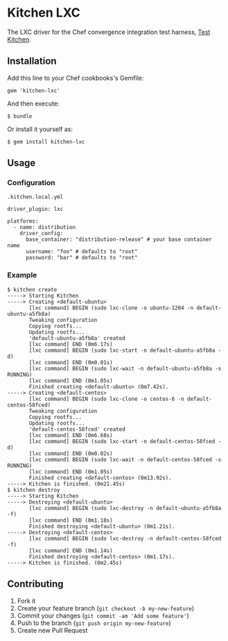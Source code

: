 # Kitchen LXC

The LXC driver for the Chef convergence integration test harness, [Test Kitchen](https://github.com/opscode/test-kitchen/tree/1.0).

## Installation

Add this line to your Chef cookbooks's Gemfile:

    gem 'kitchen-lxc'

And then execute:

    $ bundle

Or install it yourself as:

    $ gem install kitchen-lxc

## Usage

### Configuration

`.kitchen.local.yml`

```
driver_plugin: lxc

platforms:
  - name: distribution
    driver_config:
      base_container: "distribution-release" # your base container name
      username: "foo" # defaults to "root"
      password: "bar" # defaults to "root"
```

### Example

```
$ kitchen create
-----> Starting Kitchen
-----> Creating <default-ubuntu>
       [lxc command] BEGIN (sudo lxc-clone -o ubuntu-1204 -n default-ubuntu-a5fb8a)
       Tweaking configuration
       Copying rootfs...
       Updating rootfs...
       'default-ubuntu-a5fb8a' created
       [lxc command] END (0m6.17s)
       [lxc command] BEGIN (sudo lxc-start -n default-ubuntu-a5fb8a -d)
       [lxc command] END (0m0.01s)
       [lxc command] BEGIN (sudo lxc-wait -n default-ubuntu-a5fb8a -s RUNNING)
       [lxc command] END (0m1.05s)
       Finished creating <default-ubuntu> (0m7.42s).
-----> Creating <default-centos>
       [lxc command] BEGIN (sudo lxc-clone -o centos-6 -n default-centos-58fced)
       Tweaking configuration
       Copying rootfs...
       Updating rootfs...
       'default-centos-58fced' created
       [lxc command] END (0m6.68s)
       [lxc command] BEGIN (sudo lxc-start -n default-centos-58fced -d)
       [lxc command] END (0m0.02s)
       [lxc command] BEGIN (sudo lxc-wait -n default-centos-58fced -s RUNNING)
       [lxc command] END (0m1.05s)
       Finished creating <default-centos> (0m13.92s).
-----> Kitchen is finished. (0m21.45s)
$ kitchen destroy
-----> Starting Kitchen
-----> Destroying <default-ubuntu>
       [lxc command] BEGIN (sudo lxc-destroy -n default-ubuntu-a5fb8a -f)
       [lxc command] END (0m1.18s)
       Finished destroying <default-ubuntu> (0m1.21s).
-----> Destroying <default-centos>
       [lxc command] BEGIN (sudo lxc-destroy -n default-centos-58fced -f)
       [lxc command] END (0m1.14s)
       Finished destroying <default-centos> (0m1.17s).
-----> Kitchen is finished. (0m2.45s)
```

## Contributing

1. Fork it
2. Create your feature branch (`git checkout -b my-new-feature`)
3. Commit your changes (`git commit -am 'Add some feature'`)
4. Push to the branch (`git push origin my-new-feature`)
5. Create new Pull Request
